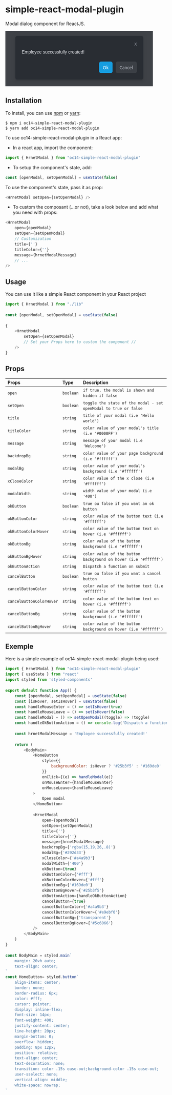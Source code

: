 # simple-react-modal-plugin

Modal dialog component for ReactJS.

![screenshot](simple-react-modal-plugin.png)

## Installation

To install, you can use [npm](https://npmjs.org/) or [yarn](https://yarnpkg.com):

```shell
$ npm i oc14-simple-react-modal-plugin
$ yarn add oc14-simple-react-modal-plugin
```

To use oc14-simple-react-modal-plugin in a React app:

- In a react app, import the component:

```javascript
import { HrnetModal } from "oc14-simple-react-modal-plugin"
```
- To setup the component's state, add:

```javascript
const [openModal, setOpenModal] = useState(false)
```

To use the component's state, pass it as prop:

```javascript
<HrnetModal setOpen={setOpenModal} />
```

- To custom the composant (...or not), take a look below and add what you need with props:

```javascript
<HrnetModal
    open={openModal}
    setOpen={setOpenModal}
    // Customization
    title={''}
    titleColor={''}
    message={hrnetModalMessage}
    // ...
/>
```

## Usage

You can use it like a simple React component in your React project

```javascript
import { HrnetModal } from "./lib"

const [openModal, setOpenModal] = useState(false)

{
    <HrnetModal
        setOpen={setOpenModal}
        // Set your Props here to custom the component //
    />
}
```

## Props

| Props                    | Type      | Description                                                      |
| :---------------------   | :-------- | :----------------------------------------------------------------|
| `open`                   | `boolean` | `if true, the modal is shown and hidden if false`                |
| `setOpen`                | `boolean` | `toggle the state of the modal - set openModal to true or false` |
| `title`                  | `string`  | `title of your modal (i.e 'Hello world')`                        |
| `titleColor`             | `string`  | `color value of your modal's title (i.e '#0000FF')`              |
| `message`                | `string`  | `message of your modal (i.e 'Welcome')`                          |
| `backdropBg`             | `string`  | `color value of your page background (i.e '#ffffff')`            |
| `modalBg`                | `string`  | `color value of your modal's background (i.e '#ffffff')`         |
| `xCloseColor`            | `string`  | `color value of the x close (i.e '#ffffff')`                     |
| `modalWidth`             | `string`  | `width value of your modal (i.e '400')`                          |
| `okButton`               | `boolean` | `true ou false if you want an ok button`                         |
| `okButtonColor`          | `string`  | `color value of the button text (i.e '#ffffff')`                 |
| `okButtonColorHover`     | `string`  | `color value of the button text on hover (i.e '#ffffff')`        |
| `okButtonBg`             | `string`  | `color value of the button background (i.e '#ffffff')`           |
| `okButtonBgHover`        | `string`  | `color value of the button background on hover (i.e '#ffffff')`  |
| `okButtonAction`         | `string`  | `Dispatch a function on submit`                                  |
| `cancelButton`           | `boolean` | `true ou false if you want a cancel button`                      |
| `cancelButtonColor`      | `string`  | `color value of the button text (i.e '#ffffff')`                 |
| `cancelButtonColorHover` | `string`  | `color value of the button text on hover (i.e '#ffffff')`        |
| `cancelButtonBg`         | `string`  | `color value of the button background (i.e '#ffffff')`           |
| `cancelButtonBgHover`    | `string`  | `color value of the button background on hover (i.e '#ffffff')`  |

## Exemple

Here is  a simple example of oc14-simple-react-modal-plugin being used:

```javascript
import { HrnetModal } from "oc14-simple-react-modal-plugin"
import { useState } from "react"
import styled from 'styled-components'

export default function App() {
    const [openModal, setOpenModal] = useState(false)
    const [isHover, setIsHover] = useState(false)
    const handleMouseEnter = () => setIsHover(true)
    const handleMouseLeave = () => setIsHover(false)
    const handleModal = () => setOpenModal((toggle) => !toggle)
    const handleOkButtonAction = () => console.log('Dispatch a function on submit')

    const hrnetModalMessage = 'Employee successfully created!'

    return (
        <BodyMain>
            <HomeButton
                style={{
                    backgroundColor: isHover ? '#25b3f5' : '#169de0'
                }}
                onClick={(e) => handleModal(e)}
                onMouseEnter={handleMouseEnter}
                onMouseLeave={handleMouseLeave}
            >
                Open modal
            </HomeButton>

            <HrnetModal
                open={openModal}
                setOpen={setOpenModal}
                title={''}
                titleColor={''}
                message={hrnetModalMessage}
                backdropBg={'rgba(15,19,26,.8)'}
                modalBg={'#292d33'}
                xCloseColor={'#a4a9b3'}
                modalWidth={'400'}
                okButton={true}
                okButtonColor={'#fff'}
                okButtonColorHover={'#fff'}
                okButtonBg={'#169de0'}
                okButtonBgHover={'#25b3f5'}
                okButtonAction={handleOkButtonAction}
                cancelButton={true}
                cancelButtonColor={'#a4a9b3'}
                cancelButtonColorHover={'#e9ebf0'}
                cancelButtonBg={'transparent'}
                cancelButtonBgHover={'#5c6066'}
            />
        </BodyMain>
    )
}

const BodyMain = styled.main`
    margin: 20vh auto;
    text-align: center;
`
const HomeButton= styled.button`
    align-items: center;
    border: none;
    border-radius: 6px;
    color: #fff;
    cursor: pointer;
    display: inline-flex;
    font-size: 14px;
    font-weight: 400;
    justify-content: center;
    line-height: 20px;
    margin-bottom: 0;
    overflow: hidden;
    padding: 8px 12px;
    position: relative;
    text-align: center;
    text-decoration: none;
    transition: color .15s ease-out;background-color .15s ease-out;
    user-sselect: none;
    vertical-align: middle;
    white-space: nowrap;
`
```